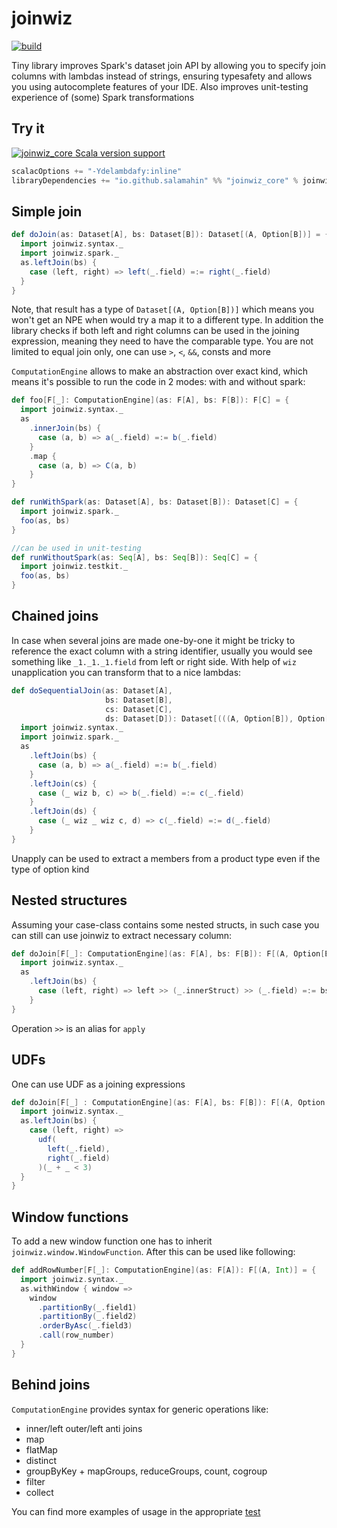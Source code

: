 # joinwiz

[![build](https://github.com/Salamahin/joinwiz/actions/workflows/ci.yml/badge.svg)](https://github.com/Salamahin/joinwiz/actions/workflows/ci.yml)

Tiny library improves Spark's dataset join API by allowing you to specify join columns with lambdas instead of strings,
ensuring typesafety and allows you using autocomplete features of your IDE. Also improves unit-testing experience
of (some) Spark transformations

## Try it

[![joinwiz_core Scala version support](https://index.scala-lang.org/salamahin/joinwiz/joinwiz_core/latest.svg)](https://index.scala-lang.org/salamahin/joinwiz/joinwiz_core)
```scala
scalacOptions += "-Ydelambdafy:inline"
libraryDependencies += "io.github.salamahin" %% "joinwiz_core" % joinwiz_version
```

## Simple join

```scala
def doJoin(as: Dataset[A], bs: Dataset[B]): Dataset[(A, Option[B])] = {
  import joinwiz.syntax._
  import joinwiz.spark._
  as.leftJoin(bs) {
    case (left, right) => left(_.field) =:= right(_.field)
  }
}

```
Note, that result has a type of `Dataset[(A, Option[B])]` which means you won't get an NPE when would try a map it to a different type.
In addition the library checks if both left and right columns can be used in the joining expression, meaning they need to have
the comparable type. 
You are not limited to equal join only, one can use `>`, `<`, `&&`, consts and more


`ComputationEngine` allows to make an abstraction over exact kind, which means it's possible to run the
code in 2 modes: with and without spark:
```scala
def foo[F[_]: ComputationEngine](as: F[A], bs: F[B]): F[C] = {
  import joinwiz.syntax._
  as
    .innerJoin(bs) {
      case (a, b) => a(_.field) =:= b(_.field)
    }
    .map {
      case (a, b) => C(a, b)
    }
}

def runWithSpark(as: Dataset[A], bs: Dataset[B]): Dataset[C] = {
  import joinwiz.spark._
  foo(as, bs)
}

//can be used in unit-testing
def runWithoutSpark(as: Seq[A], bs: Seq[B]): Seq[C] = {
  import joinwiz.testkit._
  foo(as, bs)
}
```

## Chained joins

In case when several joins are made one-by-one it might be tricky to reference the exact column with a string identifier,
usually you would see something like `_1._1._1.field` from left or right side.
With help of `wiz` unapplication you can transform that to a nice lambdas:
```scala
def doSequentialJoin(as: Dataset[A], 
                     bs: Dataset[B],
                     cs: Dataset[C],
                     ds: Dataset[D]): Dataset[(((A, Option[B]), Option[C]), Option[D])] = {
  import joinwiz.syntax._
  import joinwiz.spark._
  as
    .leftJoin(bs) {
      case (a, b) => a(_.field) =:= b(_.field)
    }
    .leftJoin(cs) {
      case (_ wiz b, c) => b(_.field) =:= c(_.field)
    }
    .leftJoin(ds) {
      case (_ wiz _ wiz c, d) => c(_.field) =:= d(_.field)
    }
}
```
Unapply can be used to extract a members from a product type even if the type of option kind

## Nested structures

Assuming your case-class contains some nested structs, in such case you can still can use joinwiz to extract necessary column:
```scala
def doJoin[F[_]: ComputationEngine](as: F[A], bs: F[B]): F[(A, Option[B])] = {
  import joinwiz.syntax._
  as
    .leftJoin(bs) {
      case (left, right) => left >> (_.innerStruct) >> (_.field) =:= bs >> (_.field)
    }
}
```

Operation `>>` is an alias for `apply`

## UDFs

One can use UDF as a joining expressions

```scala
def doJoin[F[_] : ComputationEngine](as: F[A], bs: F[B]): F[(A, Option[B])] = {
  import joinwiz.syntax._
  as.leftJoin(bs) {
    case (left, right) =>
      udf(
        left(_.field),
        right(_.field)
      )(_ + _ < 3)
  }
}
```

## Window functions

To add a new window function one has to inherit `joinwiz.window.WindowFunction`. After this can be used like following:

```scala
def addRowNumber[F[_]: ComputationEngine](as: F[A]): F[(A, Int)] = {
  import joinwiz.syntax._
  as.withWindow { window =>
    window
      .partitionBy(_.field1)
      .partitionBy(_.field2)
      .orderByAsc(_.field3)
      .call(row_number)
  }
}
```

## Behind joins

`ComputationEngine` provides syntax for generic operations like:

* inner/left outer/left anti joins
* map
* flatMap
* distinct
* groupByKey + mapGroups, reduceGroups, count, cogroup
* filter
* collect

You can find more examples of usage in the appropriate [test](joinwiz_core/src/test/scala/joinwiz/ComputationEngineTest.scala)